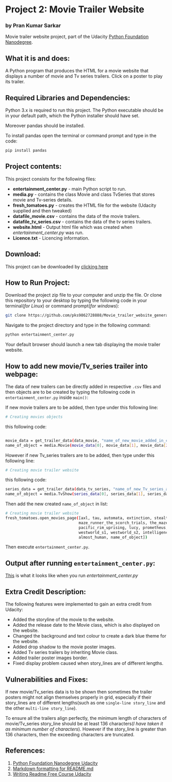 # Project 2: Movie Trailer Website
### by Pran Kumar Sarkar

Movie trailer website project, part of the Udacity [Python Foundation Nanodegree](https://in.udacity.com/course/python-foundation-nanodegree--nd002-inpy).

## What it is and does:

A Python program that produces the HTML for a movie website that displays a number of movie and Tv series trailers. Click on a poster to play its trailer.

## Required Libraries and Dependencies:

Python 3.x is required to run this project. The Python executable should be in your default path, which the Python installer should have set. 

Moreover pandas should be installed. 

To install pandas open the terminal or command prompt and type in the code:

```bash
pip install pandas
```

## Project contents:

This project consists for the following files:

* **entertainment_center.py** - main Python script to run.
* **media.py** - contains the class Movie and class TvSeries that stores movie and Tv-series details.
* **fresh_tomatoes.py** - creates the HTML file for the website (Udacity supplied and then tweaked)
* **datafile_movie.csv** - contains the data of the movie trailers.
* **datafile_tv_series.csv** - contains the data of the tv series trailers.
* **website.html** - Output html file which was created when *entertainment_center.py* was run.
* **Licence.txt** - Licencing information.

## Download:
This project can be downloaded by [clicking here](https://github.com/pks9862728888/Movie_trailer_website_generator/archive/master.zip)

## How to Run Project:

Download the project zip file to your computer and unzip the file. Or clone this repository to your desktop by typing the following code in your terminal(*for Linux*) or command prompt(*for windows*):

```bash
git clone https://github.com/pks9862728888/Movie_trailer_website_generator.git
```

Navigate to the project directory and type in the following command:

```bash
python entertainment_center.py
```

Your default browser should launch a new tab displaying the movie trailer website.

## How to add new movie/Tv_series trailer into webpage:

The data of new trailers can be directly added in respective `.csv` files and then objects are to be created by typing the following code in `entertainment_center.py` inside `main()`:

If new movie trailers are to be added, then type under this following line:
```bash
# Creating movies objects
```
this following code:
```bash

movie_data = get_trailer_data(data_movie, "name_of_new_movie_added_in_csv_file")
name_of_object = media.Movie(movie_data[0], movie_data[1], movie_data[2], movie_data[3], movie_data[4])
```
However if new Tv_series trailers are to be added, then type under this following line:
```bash
# Creating movie trailer website
```
this following code:

```bash
series_data = get_trailer_data(data_tv_series, "name_of_new_Tv_series_added_in_csv_file", 1)
name_of_object = media.TvShow(series_data[0], series_data[1], series_data[2], series_data[3], series_data[4], series_data[5])
```

Then add the new created `name_of_object` in list:

```bash
# Creating movie trailer website
fresh_tomatoes.open_movies_page([axl, tau, automata, extinction, stealth, maze_runner_the_death_cure,
                                maze_runner_the_scorch_trials, the_maze_runner, interstellar, pacific_rim,
                                pacific_rim_uprising, lucy, prometheus, edge_of_tomorrow, inception,
                                westworld_s1, westworld_s2, intelligence_s1, intelligence_s2, minority_report,
                                almost_human, name_of_object])
```
Then execute `entertainment_center.py`.

## Output after running `entertainment_center.py`:

[This](http://htmlpreview.github.com/?https://github.com/pks9862728888/Movie_trailer_website_generator/blob/master/webpage.html) is what it looks like when you run *entertainment_center.py*

## Extra Credit Description:

The following features were implemented to gain an extra credit from Udacity:

* Added the storyline of the movie to the website.
* Added the release date to the Movie class, which is also displayed on the website.
* Changed the background and text colour to create a dark blue theme for the website.
* Added drop shadow to the movie poster images.
* Added Tv series trailers by inheriting Movie class.
* Added trailer poster images border.
* Fixed display problem caused when story_lines are of different lengths.

## Vulnerabilities and Fixes:
If new movie/Tv_series data is to be shown then sometimes the trailer posters might not align themselves properly in grid, especially if their story_lines are of different lengths(such as one `single-line story_line` and the other `multi-line story_line`).


To ensure all the trailers align perfectly, the minimum length of characters of movie/Tv_series story_line should be at least 136 characters(*I have taken it as minimum number of characters*). However if the story_line is greater than 136 characters, then the exceeding characters are truncated.

## References:
1. [Python Foundation Nanodegree Udacity](https://in.udacity.com/course/python-foundation-nanodegree--nd002-inpy)
2. [Markdown formatting for README.md](https://help.github.com/articles/basic-writing-and-formatting-syntax/)
3. [Writing Readme Free Course Udacity](https://classroom.udacity.com/courses/ud777)